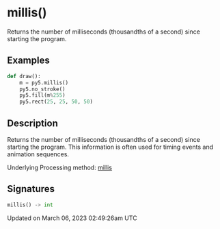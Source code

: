# millis()

Returns the number of milliseconds (thousandths of a second) since starting the program.

## Examples

<div class="example-table">

<div class="example-row"><div class="example-cell-image">

</div><div class="example-cell-code">

```python
def draw():
    m = py5.millis()
    py5.no_stroke()
    py5.fill(m%255)
    py5.rect(25, 25, 50, 50)
```

</div></div>

</div>

## Description

Returns the number of milliseconds (thousandths of a second) since starting the program. This information is often used for timing events and animation sequences.

Underlying Processing method: [millis](https://processing.org/reference/millis_.html)

## Signatures

```python
millis() -> int
```

Updated on March 06, 2023 02:49:26am UTC
